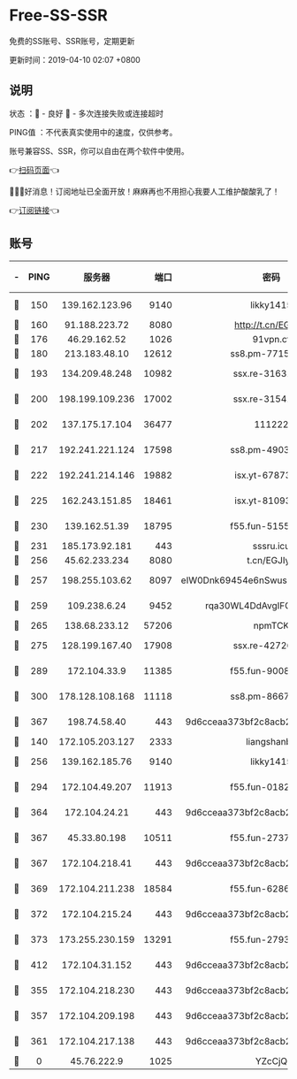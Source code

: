 # Free-SS-SSR

免费的SS账号、SSR账号，定期更新

更新时间：2019-04-10 02:07 +0800

## 说明

状态     ：🙂 - 良好 🙁 - 多次连接失败或连接超时

PING值   ：不代表真实使用中的速度，仅供参考。

账号兼容SS、SSR，你可以自由在两个软件中使用。

👉[扫码页面](https://liesauer.github.io/Free-SS-SSR/)👈

🎉🎉🎉好消息！订阅地址已全面开放！麻麻再也不用担心我要人工维护酸酸乳了！

👉[订阅链接](https://www.liesauer.net/yogurt/subscribe?ACCESS_TOKEN=DAYxR3mMaZAsaqUb)👈

## 账号

|-|PING|服务器|端口|密码|加密方式|区域|
|:----:|:----:|:-----:|-----:|:----:|:----:|:----:|
|🙂|150|139.162.123.96|9140|likky1415|aes-256-cfb|JP|
|🙂|160|91.188.223.72|8080|http://t.cn/EGJIyrl|rc4-md5|RU|
|🙂|176|46.29.162.52|1026|91vpn.cf|rc4-md5|RU|
|🙂|180|213.183.48.10|12612|ss8.pm-77157526|rc4-md5|RU|
|🙂|193|134.209.48.248|10982|ssx.re-31631414|aes-256-cfb|US|
|🙂|200|198.199.109.236|17002|ssx.re-31541673|aes-256-cfb|US|
|🙂|202|137.175.17.104|36477|111222|aes-256-cfb|US|
|🙂|217|192.241.221.124|17598|ss8.pm-49031433|aes-256-cfb|US|
|🙂|222|192.241.214.146|19882|isx.yt-67873078|aes-256-cfb|US|
|🙂|225|162.243.151.85|18461|isx.yt-81093272|aes-256-cfb|US|
|🙂|230|139.162.51.39|18795|f55.fun-51551874|aes-256-cfb|SG|
|🙂|231|185.173.92.181|443|sssru.icu|rc4-md5|RU|
|🙂|256|45.62.233.234|8080|t.cn/EGJIyrl|rc4-md5|CA|
|🙂|257|198.255.103.62|8097|eIW0Dnk69454e6nSwuspv9DmS201tQ0D|aes-256-cfb|US|
|🙂|259|109.238.6.24|9452|rqa30WL4DdAvgIFG6Fs3znzTa|aes-256-cfb|FR|
|🙂|265|138.68.233.12|57206|npmTCK|rc4-md5|US|
|🙂|275|128.199.167.40|17908|ssx.re-42726617|aes-256-cfb|SG|
|🙂|289|172.104.33.9|11385|f55.fun-90083695|aes-256-cfb|SG|
|🙂|300|178.128.108.168|11118|ss8.pm-86671679|aes-256-cfb|SG|
|🙂|367|198.74.58.40|443|9d6cceaa373bf2c8acb22e60b6a58be6|aes-256-cfb|US|
|🙂|140|172.105.203.127|2333|liangshanbo|chacha20|JP|
|🙂|256|139.162.185.76|9140|likky1415|aes-256-cfb|DE|
|🙂|294|172.104.49.207|11913|f55.fun-01827125|aes-256-cfb|SG|
|🙂|364|172.104.24.21|443|9d6cceaa373bf2c8acb22e60b6a58be6|aes-256-cfb|US|
|🙂|367|45.33.80.198|10511|f55.fun-27370587|aes-256-cfb|US|
|🙂|367|172.104.218.41|443|9d6cceaa373bf2c8acb22e60b6a58be6|aes-256-cfb|US|
|🙂|369|172.104.211.238|18584|f55.fun-62869034|aes-256-cfb|US|
|🙂|372|172.104.215.24|443|9d6cceaa373bf2c8acb22e60b6a58be6|aes-256-cfb|US|
|🙂|373|173.255.230.159|13291|f55.fun-27934784|aes-256-cfb|US|
|🙂|412|172.104.31.152|443|9d6cceaa373bf2c8acb22e60b6a58be6|aes-256-cfb|US|
|🙁|355|172.104.218.230|443|9d6cceaa373bf2c8acb22e60b6a58be6|aes-256-cfb|US|
|🙁|357|172.104.209.198|443|9d6cceaa373bf2c8acb22e60b6a58be6|aes-256-cfb|US|
|🙁|361|172.104.217.138|443|9d6cceaa373bf2c8acb22e60b6a58be6|aes-256-cfb|US|
|🙁|0|45.76.222.9|1025|YZcCjQ|rc4-md5|JP|
